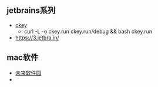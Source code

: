 


## jetbrains系列

* [ckey](https://ckey.run/)
  * curl -L -o ckey.run ckey.run/debug && bash ckey.run
* https://3.jetbra.in/

## mac软件
* [未来软件园](https://mac.macxz.com/)
* 


